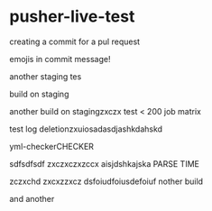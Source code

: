 # pusher-live-test

creating a commit for a pul request

emojis in commit message!


another staging tes

build on staging

another build on stagingzxczx
test < 200 job matrix

test log deletionzxuiosadasdjashkdahskd

yml-checkerCHECKER

sdfsdfsdf
zxczxczxzccx
aisjdshkajska PARSE TIME

zczxchd
zxcxzzxcz
dsfoiudfoiusdefoiuf
nother build

and another
